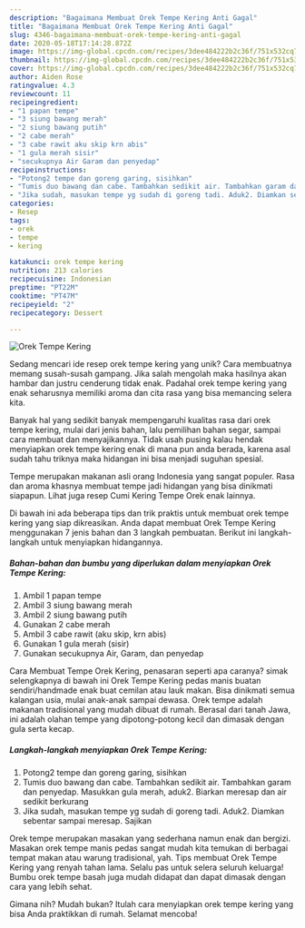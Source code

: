 ```yaml
---
description: "Bagaimana Membuat Orek Tempe Kering Anti Gagal"
title: "Bagaimana Membuat Orek Tempe Kering Anti Gagal"
slug: 4346-bagaimana-membuat-orek-tempe-kering-anti-gagal
date: 2020-05-18T17:14:28.872Z
image: https://img-global.cpcdn.com/recipes/3dee484222b2c36f/751x532cq70/orek-tempe-kering-foto-resep-utama.jpg
thumbnail: https://img-global.cpcdn.com/recipes/3dee484222b2c36f/751x532cq70/orek-tempe-kering-foto-resep-utama.jpg
cover: https://img-global.cpcdn.com/recipes/3dee484222b2c36f/751x532cq70/orek-tempe-kering-foto-resep-utama.jpg
author: Aiden Rose
ratingvalue: 4.3
reviewcount: 11
recipeingredient:
- "1 papan tempe"
- "3 siung bawang merah"
- "2 siung bawang putih"
- "2 cabe merah"
- "3 cabe rawit aku skip krn abis"
- "1 gula merah sisir"
- "secukupnya Air Garam dan penyedap"
recipeinstructions:
- "Potong2 tempe dan goreng garing, sisihkan"
- "Tumis duo bawang dan cabe. Tambahkan sedikit air. Tambahkan garam dan penyedap. Masukkan gula merah, aduk2. Biarkan meresap dan air sedikit berkurang"
- "Jika sudah, masukan tempe yg sudah di goreng tadi. Aduk2. Diamkan sebentar sampai meresap. Sajikan"
categories:
- Resep
tags:
- orek
- tempe
- kering

katakunci: orek tempe kering 
nutrition: 213 calories
recipecuisine: Indonesian
preptime: "PT22M"
cooktime: "PT47M"
recipeyield: "2"
recipecategory: Dessert

---
```



![Orek Tempe Kering](https://img-global.cpcdn.com/recipes/3dee484222b2c36f/751x532cq70/orek-tempe-kering-foto-resep-utama.jpg)

Sedang mencari ide resep orek tempe kering yang unik? Cara membuatnya memang susah-susah gampang. Jika salah mengolah maka hasilnya akan hambar dan justru cenderung tidak enak. Padahal orek tempe kering yang enak seharusnya memiliki aroma dan cita rasa yang bisa memancing selera kita.

Banyak hal yang sedikit banyak mempengaruhi kualitas rasa dari orek tempe kering, mulai dari jenis bahan, lalu pemilihan bahan segar, sampai cara membuat dan menyajikannya. Tidak usah pusing kalau hendak menyiapkan orek tempe kering enak di mana pun anda berada, karena asal sudah tahu triknya maka hidangan ini bisa menjadi suguhan spesial.

Tempe merupakan makanan asli orang Indonesia yang sangat populer. Rasa dan aroma khasnya membuat tempe jadi hidangan yang bisa dinikmati siapapun. Lihat juga resep Cumi Kering Tempe Orek enak lainnya.


Di bawah ini ada beberapa tips dan trik praktis untuk membuat orek tempe kering yang siap dikreasikan. Anda dapat membuat Orek Tempe Kering menggunakan 7 jenis bahan dan 3 langkah pembuatan. Berikut ini langkah-langkah untuk menyiapkan hidangannya.

<!--inarticleads1-->

##### Bahan-bahan dan bumbu yang diperlukan dalam menyiapkan Orek Tempe Kering:

1. Ambil 1 papan tempe
1. Ambil 3 siung bawang merah
1. Ambil 2 siung bawang putih
1. Gunakan 2 cabe merah
1. Ambil 3 cabe rawit (aku skip, krn abis)
1. Gunakan 1 gula merah (sisir)
1. Gunakan secukupnya Air, Garam, dan penyedap


Cara Membuat Tempe Orek Kering, penasaran seperti apa caranya? simak selengkapnya di bawah ini  Orek Tempe Kering pedas manis buatan sendiri/handmade enak buat cemilan atau lauk makan. Bisa dinikmati semua kalangan usia, mulai anak-anak sampai dewasa. Orek tempe adalah makanan tradisional yang mudah dibuat di rumah. Berasal dari tanah Jawa, ini adalah olahan tempe yang dipotong-potong kecil dan dimasak dengan gula serta kecap. 

<!--inarticleads2-->

##### Langkah-langkah menyiapkan Orek Tempe Kering:

1. Potong2 tempe dan goreng garing, sisihkan
1. Tumis duo bawang dan cabe. Tambahkan sedikit air. Tambahkan garam dan penyedap. Masukkan gula merah, aduk2. Biarkan meresap dan air sedikit berkurang
1. Jika sudah, masukan tempe yg sudah di goreng tadi. Aduk2. Diamkan sebentar sampai meresap. Sajikan


Orek tempe merupakan masakan yang sederhana namun enak dan bergizi. Masakan orek tempe manis pedas sangat mudah kita temukan di berbagai tempat makan atau warung tradisional, yah. Tips membuat Orek Tempe Kering yang renyah tahan lama. Selalu pas untuk selera seluruh keluarga! Bumbu orek tempe basah juga mudah didapat dan dapat dimasak dengan cara yang lebih sehat. 

Gimana nih? Mudah bukan? Itulah cara menyiapkan orek tempe kering yang bisa Anda praktikkan di rumah. Selamat mencoba!

